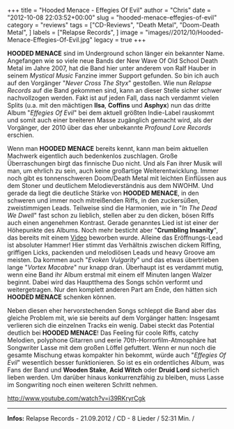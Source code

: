 +++
title = "Hooded Menace - Effegies Of Evil"
author = "Chris"
date = "2012-10-08 22:03:52+00:00"
slug = "hooded-menace-effegies-of-evil"
category = "reviews"
tags = ["CD-Reviews", "Death Metal", "Doom-Death Metal", ]
labels = ["Relapse Records", ]
image = "images//2012/10/Hooded-Menace-Effegies-Of-Evil.jpg"
legacy = true
+++

**HOODED MENACE** sind im Underground schon länger ein bekannter Name. Angefangen wie so viele neue Bands der New Wave Of Old School Death Metal im Jahre 2007, hat die Band hier unter anderem von Ralf Hauber in seinem _Mystical Music_ Fanzine immer Support gefunden. So bin ich auch auf den Vorgänger "_Never Cross The Styx_" gestoßen. Wie nun _Relapse Records_ auf die Band gekommen sind, kann an dieser Stelle sicher schwer nachvollzogen werden. Fakt ist auf jeden Fall, dass nach verdammt vielen Splits (u.a. mit den mächtigen **Ilsa**, **Coffins** und **Asphyx**) nun das dritte Album "_Effegies Of Evil_" bei dem aktuell größten Indie-Label rauskommt und somit auch einer breiteren Masse zugänglich gemacht wird, als der Vorgänger, der 2010 über das eher unbekannte _Profound Lore Records_ erschien.

Wenn man **HOODED MENACE** bereits kennt, kann man beim aktuellen Machwerk eigentlich auch bedenkenlos zuschlagen. Große Überraschungen birgt das finnische Duo nicht. Und als Fan ihrer Musik will man, um ehrlich zu sein, auch keine großartige Weiterentwicklung. Immer noch gibt es tonnenschweren Doom/Death Metal mit leichten Einflüssen aus dem Stoner und deutlichem Melodieverständnis aus dem NWOHM. Und gerade da liegt die deutliche Stärke von **HOODED MENACE**, in den schweren und immer noch mitreißenden Riffs, in den zuckersüßen, zweistimmigen Leads. Teilweise sind die Harmonien, wie in "_In The Dead We Dwell_" fast schon zu lieblich, stellen aber zu den dicken, bösen Riffs auch einen angenehmen Kontrast. Gerade genanntes Lied ist ist einer der Höhepunkte des Albums. Noch mehr besticht aber "**Crumbling Insanity**", das bereits mit einem <a href="http://www.metalinjection.net/tv/view/10031/hooded-menace-crumbling-insanity-video-premiere">Video</a> beworben wurde. Alleine das Eröffnungs-Lead ist absoluter Hammer! Hier stimmt das Verhältnis zwischen dickem Riffing, griffigen Licks, packenden und melodiösen Leads und heavy Groove am meisten. Da kommen auch "_Evoken Vulgarity_" und das etwas übertrieben lange "_Vortex Macabre_" nur knapp dran. Überhaupt ist es verdammt mutig, wenn eine Band ihr Album erstmal mit einem elf Minuten langen Walzer beginnt. Dabei wird das Hauptthema des Songs schön verformt und weitergetragen. Nur den komplett anderen Part am Ende, den hätten sich **HOODED MENACE** schenken können.

Neben diesen eher hervorstechenden Songs schleppt die Band aber das gleiche Problem mit, wie sie bereits auf dem Vorgänger hatten: Insgesamt verlieren sich die einzelnen Tracks ein wenig. Dabei steckt das Potential deutlich bei **HOODED MENACE**! Das Feeling für coole Riffs, catchy Melodien, polyphone Gitarren und eerie 70th-Horrorfilm-Atmosphäre hat Songwriter Lasse mit dem großen Löffel gefuttert. Wenn er nun noch die gesamte Mischung etwas kompakter hin bekommt, würde auch "_Effegies Of Evil_" wesentlich besser funktionieren. So ist es ein ordentliches Album, was Fans der Band und **Wooden Stake**, **Acid Witch** oder **Druid Lord** sicherlich lieben werden. Um darüber hinaus konkurrenzfähig zu bleiben, muss Lasse im Songwriting noch einen weiteren Schritt nehmen.

http://www.youtube.com/watch?v=i39RKryrCgk



---
**Infos:**
Relapse Records - 21.09.2012 / 
CD - 8 Lieder / 52:31 Min. / 
